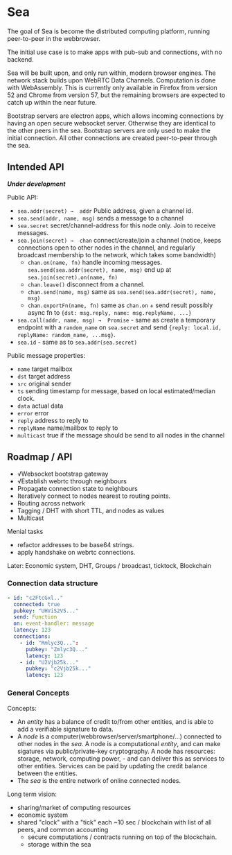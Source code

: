 # Sea

The goal of Sea is become the distributed computing platform, running peer-to-peer in the webbrowser. 

The initial use case is to make apps with pub-sub and connections, with no backend.

Sea will be built upon, and only run within, modern browser engines. The network stack builds upon WebRTC Data Channels. Computation is done with WebAssembly. This is currently only available in Firefox from version 52 and Chrome from version 57, but the remaining browsers are expected to catch up within the near future. 

Bootstrap servers are electron apps, which allows incoming connections by having an open secure websocket server. Otherwise they are identical to the other peers in the sea. Bootstrap servers are only used to make the initial connection. All other connections are created peer-to-peer through the sea.


## Intended API

***Under development***

Public API:

- `sea.addr(secret) →  addr` Public address, given a channel id.
- `sea.send(addr, name, msg)` sends a message to a channel
- `sea.secret` secret/channel-address for this node only. Join to receive messages.
- `sea.join(secret) →  chan` connect/create/join a channel (notice, keeps connections open to other nodes in the channel, and regularly broadcast membership to the network, which takes some bandwidth)
    - `chan.on(name, fn)` handle incoming messages. `sea.send(sea.addr(secret), name, msg)` end up at `sea.join(secret).on(name, fn)`
    - `chan.leave()` disconnect from a channel.
    - `chan.send(name, msg)` same as `sea.send(sea.addr(secret), name, msg)`
    - `chan.exportFn(name, fn)` same as `chan.on` + send result possibly async fn to `{dst: msg.reply, name: msg.replyName, ...}`
- `sea.call(addr, name, msg) →  Promise` - same as create a temporary endpoint with a `random_name` on `sea.secret` and send `{reply: local.id, replyName: random_name, ...msg}`.
- `sea.id` - same as to `sea.addr(sea.secret)`

Public message properties:

- `name` target mailbox
- `dst` target address
- `src` original sender
- `ts` sending timestamp for message, based on local estimated/median clock.
- `data` actual data
- `error` error
- `reply` address to reply to
- `replyName` name/mailbox to reply to
- `multicast` true if the message should be send to all nodes in the channel

## Roadmap / API

- √Websocket bootstrap gateway
- √Establish webrtc through neighbours
- Propagate connection state to neighbours
- Iteratively connect to nodes nearest to routing points.
- Routing across network
- Tagging / DHT with short TTL, and nodes as values
- Multicast

Menial tasks
- refactor addresses to be base64 strings.
- apply handshake on webrtc connections.

Later: Economic system, DHT, Groups / broadcast, ticktock, Blockchain

### Connection data structure

```yaml
- id: "c2FtcGxl.."
  connected: true
  pubkey: "UHViS2V5..."
  send: Function
  on: event-handler: message
  latency: 123
  connections:
    - id: "Rmlyc3Q...":
      pubkey: "Zmlyc3Q..."
      latency: 123
    - id: "U2Vjb25k..."
      pubkey: "c2Vjb25k..."
      latency: 123
```


### General Concepts

Concepts:

- An *entity* has a balance of credit to/from other entities, and is able to add a verifiable signature to data.
- A *node* is a computer(webbrowser/server/smartphone/...) connected to other nodes in the *sea*. A node is a computational *entity*, and can make sigatures via public/private-key cryptography. A node has resources: storage, network, computing power, - and can deliver this as services to other entities. Services can be paid by updating the credit balance between the entities.
- The *sea* is the entire network of online connected nodes.

Long term vision:

- sharing/market of computing resources
- economic system
- shared "clock" with a "tick" each ~10 sec / blockchain with list of all peers, and common accounting
    - secure computations / contracts running on top of the blockchain.
    - storage within the sea
